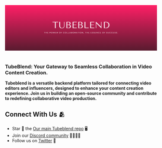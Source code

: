 <br />
<p align="center">
    <a href="#" target="_blank"><img src="/profile/images/cover-image-tubeblend.png" alt="Tubeblend profile banner"></a>
    <br />
    <br />
    <h3>TubeBlend: Your Gateway to Seamless Collaboration in Video Content Creation.</h3>
    <b>Tubeblend is a versatile backend platform tailored for connecting video editors and influencers, designed to enhance your content creation experience. Join us in building an open-source community and contribute to redefining collaborative video production.</b>
</p>

<!--
<h2>Welcome to Tubeblend</h2>
<h4>Following are some useful links to our organisation 🌟</h4>
<ul>
    <li>docs <a href="#">Tubeblend Docs</a> 📚 </li>
    <li>blogs <a href="#">Tubeblend blogs</a> 📝</li>
    <li>video content <a href="#">Tubeblend YouTube channel</a> 📺</li>
    <li>discover community <a href="#">Tubeblend repo</a> 💻</li>
</ul>
-->

<h2>Connect With Us 🫂</h2>
<ul>
    <li>Star 🌟 the <a href="#">Our main Tubeblend repo</a> 🖥️</li>
    <li>Join our <a href="#">Discord community</a> 👨‍👩‍👧‍👦</li>
    <li>Follow us on <a href="#">Twitter</a> 🐤</li>
</ul>
